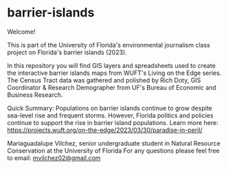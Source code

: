 # barrier-islands

Welcome!

This is part of the University of Florida's environmental journalism class project on Florida's barrier islands (2023).

In this repository you will find GIS layers and spreadsheets used to create the interactive barrier islands maps from WUFT's Living on the Edge series. The Census Tract data was gathered and polished by Rich Doty, GIS Coordinator & Research Demographer from UF's Bureau of Economic and Business Research.

Quick Summary:
Populations on barrier islands continue to grow despite sea-level rise and frequent storms. However, Florida politics and policies continue to support the rise in barrier island populations. Learn more here: https://projects.wuft.org/on-the-edge/2023/03/30/paradise-in-peril/

Mariaguadalupe Vilchez, senior undergraduate student in Natural Resource Conservation at the University of Florida
For any questions please feel free to email: mvilchez02@gmail.com

